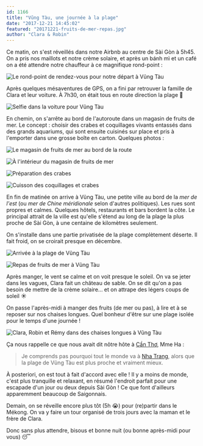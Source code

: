 ```yaml
---
id: 1166
title: "Vũng Tàu, une journée à la plage"
date: "2017-12-21 14:45:02"
featured: "20171221-fruits-de-mer-repas.jpg"
author: "Clara & Robin"
---
```


Ce matin, on s'est réveillés dans notre Airbnb au centre de Sài Gòn à 5h45. On a
pris nos maillots et notre crème solaire, et après un bánh mì et un café on a
été attendre notre chauffeur à ce magnifique rond-point :

![Le rond-point de rendez-vous pour notre départ à Vũng Tàu](20171221-vung-tau-rdv.jpg "Le magnifique rond-point")

Après quelques mésaventures de GPS, on a fini par retrouver la famille de Clara
et leur voiture. À 7h30, on était tous en route direction la plage 🌊

![Selfie dans la voiture pour Vũng Tàu](20171221-vung-tau-voiture.jpg "La voiture est assez haute pour que Robin ne touche pas le plafond : c'est une première")

En chemin, on s'arrête au bord de l'autoroute dans un magasin de fruits de mer.
Le concept : choisir des crabes et coquillages vivants entassés dans des grands
aquariums, qui sont ensuite cuisinés sur place et pris à l'emporter dans une
grosse boîte en carton. Quelques photos :

![Le magasin de fruits de mer au bord de la route](20171221-fruits-de-mer-magasin.jpg)

![À l'intérieur du magasin de fruits de mer](20171221-fruits-de-mer-magasin-dedans.jpg)

![Préparation des crabes](20171221-fruits-de-mer-preparation.jpg)

![Cuisson des coquillages et crabes](20171221-fruits-de-mer-cuisine.jpg "Notre lunch qui cuit")

En fin de matinée on arrive à Vũng Tàu, une petite ville au bord de la _mer de
l'est_ (ou _mer de Chine méridionale_ selon d'autres politiques). Les rues sont
propres et calmes. Quelques hôtels, restaurants et bars bordent la côte. Le
principal attrait de la ville est qu'elle s'étend au long de la plage la plus
proche de Sài Gòn, à une centaine de kilomètres seulement.

On s'installe dans une partie privatisée de la plage complètement déserte. Il
fait froid, on se croirait presque en décembre.

![Arrivée à la plage de Vũng Tàu](20171221-vung-tau-plage.jpg)

![Repas de fruits de mer à Vũng Tàu](20171221-fruits-de-mer-repas.jpg "On a appris comment manger ces petits coquillages et préparer un crabe selon si c'est un mâle ou une femelle 🐚")

Après manger, le vent se calme et on voit presque le soleil. On va se jeter dans
les vagues, Clara fait un château de sable. On se dit qu'on a pas besoin de
mettre de la crème solaire... et on attrape des légers coups de soleil ☀

On passe l'après-midi à manger des fruits (de mer ou pas), à lire et à se
reposer sur nos chaises longues. Quel bonheur d'être sur une plage isolée pour
le temps d'une journée !

![Clara, Robin et Rémy dans des chaises longues à Vũng Tàu](20171221-vung-tau-chaises-longues.jpg)

Ça nous rappelle ce que nous avait dit nôtre hôte à
[Cần Thơ](https://eaudepoisson.com/2017/10/31/escapade-dans-le-delta-du-mekong/),
Mme Ha :

> Je comprends pas pourquoi tout le monde va à
> [Nha Trang](https://eaudepoisson.com/2017/11/19/nha-trang-ou-cinq-jours-a-little-russia/),
> alors que la plage de Vũng Tàu est plus proche et vraiment mieux.

À posteriori, on est tout à fait d'accord avec elle ! Il y a moins de monde,
c'est plus tranquille et relaxant, en résumé l'endroit parfait pour une escapade
d'un jour ou deux depuis Sài Gòn ! Ce que font d'ailleurs apparemment beaucoup
de Saigonnais.

Demain, on se réveille encore plus tôt (5h 😭) pour (re)partir dans le Mékong.
On va y faire un tour organisé de trois jours avec la maman et le frère de
Clara.

Donc sans plus attendre, bisous et bonne nuit (ou bonne après-midi pour vous) 😴

